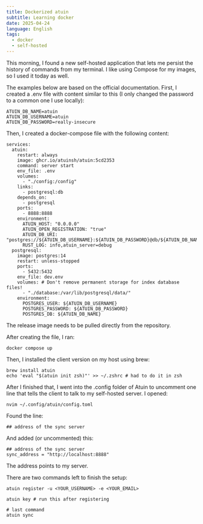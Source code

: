 ```yaml
---
title: Dockerized atuin
subtitle: Learning docker
date: 2025-04-24
language: English
tags:
  - docker
  - self-hosted
---
```


This morning, I found a new self-hosted application that lets me persist the history of commands from my terminal. I like using Compose for my images, so I used it today as well.

The examples below are based on the official documentation. First, I created a .env file with content similar to this (I only changed the password to a common one I use locally):

```
ATUIN_DB_NAME=atuin
ATUIN_DB_USERNAME=atuin
ATUIN_DB_PASSWORD=really-insecure
```

Then, I created a docker-compose file with the following content:

```
services:
  atuin:
    restart: always 
    image: ghcr.io/atuinsh/atuin:5cd2353
    command: server start
    env_file: .env
    volumes:
      - "./config:/config"
    links:
      - postgresql:db
    depends_on:
      - postgresql
    ports:
      - 8888:8888
    environment:
      ATUIN_HOST: "0.0.0.0"
      ATUIN_OPEN_REGISTRATION: "true"
      ATUIN_DB_URI: "postgres://${ATUIN_DB_USERNAME}:${ATUIN_DB_PASSWORD}@db/${ATUIN_DB_NAME}"
      RUST_LOG: info,atuin_server=debug
  postgresql:
    image: postgres:14
    restart: unless-stopped
    ports:
      - 5432:5432
    env_file: dev.env
    volumes: # Don't remove permanent storage for index database files!
      - "./database:/var/lib/postgresql/data/"
    environment:
      POSTGRES_USER: ${ATUIN_DB_USERNAME}
      POSTGRES_PASSWORD: ${ATUIN_DB_PASSWORD}
      POSTGRES_DB: ${ATUIN_DB_NAME}
```

The release image needs to be pulled directly from the repository.

After creating the file, I ran:

```
docker compose up
```

Then, I installed the client version on my host using brew:

```
brew install atuin
echo 'eval "$(atuin init zsh)"' >> ~/.zshrc # had to do it in zsh
```

After I finished that, I went into the .config folder of Atuin to uncomment one line that tells the client to talk to my self-hosted server. I opened:

```
nvim ~/.config/atuin/config.toml
```

Found the line:

```
## address of the sync server
```

And added (or uncommented) this:

```
## address of the sync server
sync_address = "http://localhost:8888"
```

The address points to my server.

There are two commands left to finish the setup:

```
atuin register -u <YOUR_USERNAME> -e <YOUR_EMAIL>

atuin key # run this after registering

# last command
atuin sync
```

